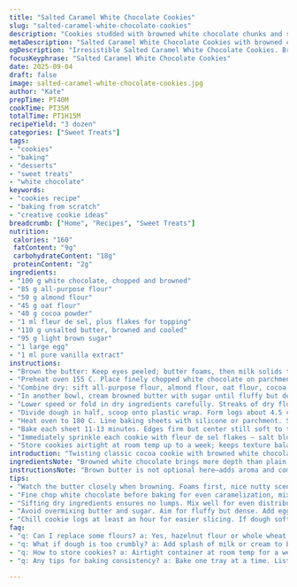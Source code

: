 ```yaml
---
title: "Salted Caramel White Chocolate Cookies"
slug: "salted-caramel-white-chocolate-cookies"
description: "Cookies studded with browned white chocolate chunks and sprinkled sea salt. Uses almond flour instead of some all-purpose, oat flour swaps the cocoa powder. Brown butter adds depth. Takes a chill but cuts clean. Flavors pop better with salt finishing. Texture is sturdy with slightly crisp edges and chewy centers. Perfect for batch prep; dough freezes well. Learn visual cues instead of dialing by clock. Avoid overmixing or burnt butter bitterness. Great with vanilla bean ice cream or strong black coffee."
metaDescription: "Salted Caramel White Chocolate Cookies with browned chocolate and salt sprinkle. A unique twist on classic flavors. Chewy centers, crisp edges."
ogDescription: "Irresistible Salted Caramel White Chocolate Cookies. Browned chocolate, chewy centers, and a hint of sea salt. Perfect treat for any occasion."
focusKeyphrase: "Salted Caramel White Chocolate Cookies"
date: 2025-09-04
draft: false
image: salted-caramel-white-chocolate-cookies.jpg
author: "Kate"
prepTime: PT40M
cookTime: PT35M
totalTime: PT1H15M
recipeYield: "3 dozen"
categories: ["Sweet Treats"]
tags:
- "cookies"
- "baking"
- "desserts"
- "sweet treats"
- "white chocolate"
keywords:
- "cookies recipe"
- "baking from scratch"
- "creative cookie ideas"
breadcrumb: ["Home", "Recipes", "Sweet Treats"]
nutrition: 
 calories: "160"
 fatContent: "9g"
 carbohydrateContent: "18g"
 proteinContent: "2g"
ingredients:
- "100 g white chocolate, chopped and browned"
- "85 g all-purpose flour"
- "50 g almond flour"
- "45 g oat flour"
- "40 g cocoa powder"
- "1 ml fleur de sel, plus flakes for topping"
- "110 g unsalted butter, browned and cooled"
- "95 g light brown sugar"
- "1 large egg"
- "1 ml pure vanilla extract"
instructions:
- "Brown the butter: Keep eyes peeled; butter foams, then milk solids toast to nutty amber; smell shifts rich and toasty. Pull from heat right before it burns to avoid bitterness. Let it cool till warm but not solid."
- "Preheat oven 155 C. Place finely chopped white chocolate on parchment; bake 10-11 minutes, stirring halfway. Watch carefully—caramelization happens quickly. Take out once vairiegated amber patches appear. Let cool and chill 25 minutes, firm and ready to break up."
- "Combine dry: sift all-purpose flour, almond flour, oat flour, cocoa powder, and fleur de sel in bowl. Mix to distribute powders evenly. No lumps. This blend adds subtle nuttiness and richness, smoother than straight cocoa."
- "In another bowl, cream browned butter with sugar until fluffy but dense — not whipped air, just homogeneity. Add egg and vanilla, mix gently until fully incorporated. Avoid overbeating to keep dough tender."
- "Lower speed or fold in dry ingredients carefully. Streaks of dry flour mean unincorporated pockets — keep folding, but stop once uniform dough forms. Fold chopped browned white chocolate chunks in last, with gentle hands to preserve texture."
- "Divide dough in half, scoop onto plastic wrap. Form logs about 4.5 cm diameter (about 1 3/4 inches). Roll tightly and chill at least 1 hour until firm but sliceable. Dough too soft? Freeze 30 minutes but thaw slightly prior to slicing to prevent breakage."
- "Heat oven to 180 C. Line baking sheets with silicone or parchment. Slice logs into 1 cm thick rounds. Arrange spaced well; dough expands a little but hold shape through baking. Gentle handling here prevents crumbly bits."
- "Bake each sheet 11-13 minutes. Edges firm but center still soft to touch; tiny cracks appearing at edges. Listen for faint crackle as cookies bake, signaling the sugar is setting. Don't wait till fully dry or they'll lose chew."
- "Immediately sprinkle each cookie with fleur de sel flakes — salt blooms and melts slightly on warm tops; enhances flavor tension. Cool right on sheet to avoid breaking."
- "Store cookies airtight at room temp up to a week; keeps texture balanced. Or freeze fully baked for up to a month, thaw before serving."
introduction: "Twisting classic cocoa cookie with browned white chocolate instead of chunks lets sugar fats brown and deepen flavor. Browning white chocolate in the oven concentrates milk and cocoa butter notes, turning the sweet chunks into pockets of caramel richness. Swapping part of all-purpose flour with almond and oat flours introduces a nutty undertone and subtle chew, cutting some sharpness of pure cocoa powder. Browned butter adds toasted complexity, making cookie base less one-dimensional. Finishing with sea salt flakes wakes up the flavors, balances sweetness. Dough must firm up before slicing or it crumbles. Cuts clean for uniform cookies every try. Listen for crackle sounds while baking. Scent tells you when you’re close. These cookies resist greasy meltdown; solid but yield tender chew, edges crisp enough for a snap. Dip into strong black coffee or pair with vanilla bean ice cream for contrast. Rework dough for rolling logs keeps kitchen tidy and shapes consistent. Efficient and foolproof once you know how. Freeze log if time runs tight, slice and bake later. Good fix for last minute treats without mess."
ingredientsNote: "Browned white chocolate brings more depth than plain chunks, but standard white chocolate works if you skip browning step. Watch sugar content—use light brown sugar instead of white to add moisture and molasses notes, which work better with browned butter. Almond flour boosts nutty flavor but can be swapped with hazelnut flour or all-purpose if allergies apply; oat flour adds chew and binds well but can be replaced with additional all-purpose or whole wheat pastry flour, keeping total flour weight consistent. Fleur de sel crucial for finishing—usual table salt dampens flavor contrast. Brown your butter just before mixing to keep it warm, aiding sugar dissolving and emulsion, but don’t overheat or it’ll taste burnt. If dough seems dry from browned butter cooler temp, add splash of milk or cream to keep pliable. Store extra dough wrapped airtight in fridge max 2 days before baking or keep frozen longer. Brown sugar’s moisture helps dough texture but adjust if using substitutes like coconut sugar or sucanat."
instructionsNote: "Brown butter is not optional here—adds aroma and complexity. Use heat-resistant bowl to mix cooled browned butter with sugar and egg to avoid curdling. Browning white chocolate in oven requires attention; stir halfway through to avoid hot spots. Color should shift to light amber with dark amber spots; burnt bits taste bitter and ruin dough. Chilling dough logs keeps shape neat and makes slicing cleaner. If dough sticks too much to plastic wrap, chill longer or use parchment. Bake one tray at a time for even heat—convection ovens may need temperature adjustment. Look for faint crackle noise; cookie edges just firm not hard. Don’t assume baking by time alone. Sprinkle fleur de sel immediately after baking; salt adheres better on warm cookie surface. Cooling on tray avoids breakage; shifting too soon causes cracks or crumbles. Most cookies harden more as they cool. Freezing dough or baked cookies straightforward; just thaw at room temp for 15-20 mins before serving for best texture. Overmixing dough toughens cookies; use a spatula not mixer once dry ingredients added. Incorporate chocolate chunks last to avoid excessive breakage."
tips:
- "Watch the butter closely when browning. Foams first, nice nutty scent. Remove right before burnt. Cool but not solid. Keeps texture smooth. More depth."
- "Fine chop white chocolate before baking for even caramelization, mix halfway through. Look for amber spots. Let cool, chill enough to break easily."
- "Sifting dry ingredients ensures no lumps. Mix well for even distribution. Almond flour variation adds nuttiness. If using standards, watch texture."
- "Avoid overmixing butter and sugar. Aim for fluffy but dense. Add egg and vanilla just until combined. Ground ingredients last for better texture."
- "Chill cookie logs at least an hour for easier slicing. If dough soft, freeze longer. Don’t force cuts; gentle touch means neat edges."
faq:
- "q: Can I replace some flours? a: Yes, hazelnut flour or whole wheat. Keep flour weight same. Adjust for nut allergies. Oat flour's chew can swap too."
- "q: What if dough is too crumbly? a: Add splash of milk or cream to bind better. Watch temp of browned butter. Too cool changes texture."
- "q: How to store cookies? a: Airtight container at room temp for a week. Freeze baked ones for a month. Thaw at room temp for good texture."
- "q: Any tips for baking consistency? a: Bake one tray at a time. Listen for crackle. Look for edges firm but center soft. Don’t assume by time."

---
```

